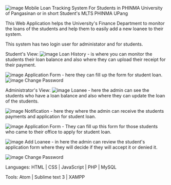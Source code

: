 ![image](https://user-images.githubusercontent.com/60595663/203489607-5ea49901-7502-42fb-8077-a7bd16f34e32.png)
Mobile Loan Tracking System For Students in PHINMA University of Pangasinan or in short Student's MLTS PHINMA UPang

This Web Application helps the University's Finance Department to monitor the loans of the students and help them to easily add a new loanee to their system.

This system has two login user for administator and for students.

Student's View:
![image](https://user-images.githubusercontent.com/60595663/203491101-a37627b9-e101-4cff-8aa2-2818c9a99bda.png)
Loan History - is where you can monitor the students their loan balance and also where they can upload their receipt for their payment.

![image](https://user-images.githubusercontent.com/60595663/203491192-a6470379-101a-44a7-b3bf-51ceee7866e8.png)
Application Form - here they can fill up the form for student loan.
![image](https://user-images.githubusercontent.com/60595663/203491246-bf9f2967-941b-43e1-aa16-125461e97eda.png)
Change Password

Administrator's View:
![image](https://user-images.githubusercontent.com/60595663/203491341-784db59f-f5c2-434d-bb8c-1dda1e670e4e.png)
Loanee - here the admin can see the students who have a loan balance and also where they can update the loan of the students.

![image](https://user-images.githubusercontent.com/60595663/203491365-01227833-4089-4eca-a141-deb897813230.png)
Notification - here they where the admin can receive the students payments and application for student loan.

![image](https://user-images.githubusercontent.com/60595663/203491380-e3059053-95aa-474b-b6be-181cc427ba66.png)
Application Form - They can fill up this form for those students who came to their office to apply for student loan.

![image](https://user-images.githubusercontent.com/60595663/203491396-8f75f81a-935c-467e-801d-f2d045b43d8a.png)
Add Loanee - in here the admin can review the student's application form where they will decide if they will accept it or denied it.

![image](https://user-images.githubusercontent.com/60595663/203491413-e5badbfa-94d4-4269-8ba1-79ed9f082dd6.png)
Change Password 

Languages:
HTML | CSS | JavaScript | PHP | MySQL

Tools:
Atom | Sublime text 3 | XAMPP 
